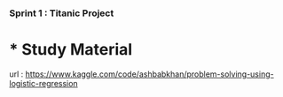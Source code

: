 ### Sprint 1 : Titanic Project

# * Study Material
url : https://www.kaggle.com/code/ashbabkhan/problem-solving-using-logistic-regression